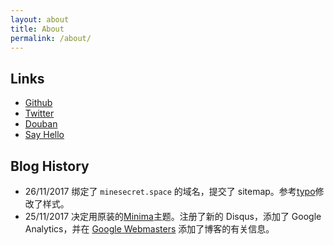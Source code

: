 ```yaml
---
layout: about
title: About
permalink: /about/
---
```



## Links
* [Github](https://github.com/zchan0)
* [Twitter](https://twitter.com/zcchan0)
* [Douban](https://www.douban.com/people/theyear/)
* [Say Hello](mailto://zchan0@outlook.com)

## Blog History
* 26/11/2017 绑定了 `minesecret.space` 的域名，提交了 sitemap。参考[typo](https://github.com/sofish/typo.css)修改了样式。
* 25/11/2017 决定用原装的[Minima](https://github.com/jekyll/minima)主题。注册了新的 Disqus，添加了 Google Analytics，并在 [Google Webmasters](https://www.google.com/webmasters/#?modal_active=none) 添加了博客的有关信息。
